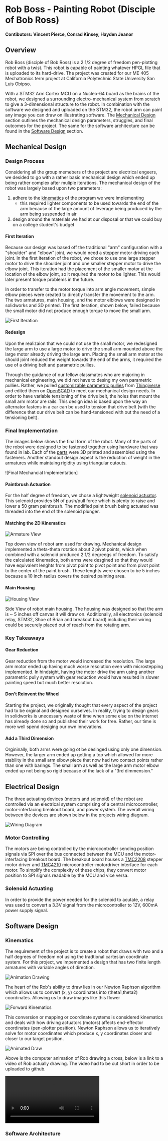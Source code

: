 # Rob Boss - Painting Robot (Disciple of Bob Ross)
#### Contibutors: Vincent Pierce, Conrad Kinsey, Hayden Jeanor

## Overview
Rob Boss (disciple of Bob Ross) is a 2 1/2 degree of freedom pen-plotting robot with a twist. This robot is capable of painting whatever HPGL file that is uploaded to its hard-drive. The project was created for our ME 405 Mechatronics term project at California Polytechnic State University San Luis Obipso.

With a STM32 Arm Cortex MCU on a Nucleo-64 board as the brains of the robot, we designed a surrounding electro-mechanical system from scratch to give a 3-dimensional structure to the robot. In combination with the software we designed and uploaded on the STM32, the robot arm can paint any image you can draw on illustrating software. The [Mechanical Design](https://github.com/VincentPierc/Rob-Boss_Painting-Bot#mechanical-design) section outlines the mechanical design parameters, struggles, and final outcomes for the project. The same for the software architecture can be found in the [Software Design](https://github.com/VincentPierc/Rob-Boss_Painting-Bot#software-design) section.



## Mechanical Design

### Design Process

Considering all the group memebers of the project are electrical engeers, we desided to go with a rather basic mechanical design which ended up being rather complex after muliple iterations. The mechanical design of the robot was largely based upon two parameters:

1. adhere to the [kinematics](https://github.com/VincentPierc/Rob-Boss_Painting-Bot#kinematics) of the program we were implementing
    - this required lighter components to be used towards the end of the arm because of the large amount of leverage being produced by the arm being suspended in air
2. design around the materials we had at our disposal or that we could buy on a college student's budget

#### First Iteration
 Because our design was based off the traditional "arm" configuration with a "shoulder" and "elbow" joint, we would need a stepper motor driving each joint. In the first iteration of the robot, we chose to use one large stepper motor to drive the shoulder joint and one smaller stepper motor to drive the elbow joint. This iteration had the placement of the smaller motor at the location of the elbow joint, so it required the motor to be lighter. This would later present torque problems in the future.

 In order to transfer to the motor torque into arm angle movement, simple elbow pieces were created to directly transfer the movement to the arm. The two armatures, main housing, and the motor elblows were designed in solidworks and 3D printed. The first iteration, shown below, failed because the small motor did not produce enough torque to move the small arm.

![First Iteration](https://github.com/VincentPierc/Rob-Boss_Painting-Bot/blob/main/IMG_4101%5B7925%5D.jpg)

#### Redesign
Upon the realizaion that we could not use the small motor, we redesigned the large arm to use a large motor to drive the small arm mounted above the large motor already driving the large arm. Placing the small arm motor at the should joint reduced the weight towards the end of the arms, it required the use of a driving belt and parametric pullies.

Through the guidance of our fellow classmates who are majoring in mechanical engineering, we did not have to desing my own parametric pullies. Rather, we pulled [customizable parametric pullies](https://www.thingiverse.com/thing:16627) from [Thingiverse](https://www.thingiverse.com/) and edited them on [OpenSCAD](https://openscad.org/) to meet our mechanical design needs. In order to have variable tensioning of the drive belt, the holes that mount the small arm motor are rails. This design idea is based upon the way an alternator fastens in a car can be used to tension that drive belt (with the difference that our drive belt can be hand-tensioned with out the need of a tensioning belt).

### Final Implementation
The images below shows the final form of the robot. Many of the parts of the robot were designed to be fastened together using hardware that was found in lab. Each of the [parts](https://github.com/VincentPierc/Rob-Boss_Painting-Bot/tree/main/Rob_Boss_Mechanical_Design) were 3D printed and assembled using the fasteners. Another standout design aspect is the reduction of weight in the armatures while maintaing rigidity using triangular cutouts.

![Final Mechancial Implementation]

#### Paintbrush Actuation
For the half degree of freedom, we chose a lightweight [solenoid actuator](https://www.amazon.com/dp/B07VC5JKYG?psc=1&ref=ppx_yo2ov_dt_b_product_details). This solenoid provides 5N of push/pull force which is plenty to raise and lower a 50 gram paintbrush. The modified paint brush being actuated was threaded into the end of the solenoid plunger.

#### Matching the 2D Kinematics
![Armature View](https://github.com/VincentPierc/Rob-Boss_Painting-Bot/blob/88ab612ea1562960c5a3bc2b429fb5e3f99f7837/IMG_6601%20(1).jpg)

Top down view of robot arm used for drawing. Mechanical design implemented a theta-theta rotation about 2 pivot points, which when combined with a solenoid produced 2 1/2 degreegs of freedom. To satisfy the calculated kinematics, both arms were desgined so that they would have equivalent lenghts from pivot point to pivot point and from pivot point to the center of the paint brush. These lenghts were chosen to be 5 inches because a 10 inch radius covers the desired painting area.

#### Main Housing
![Housing View](https://github.com/VincentPierc/Rob-Boss_Painting-Bot/blob/a82402a915220112e0e8c3c14328565b59842928/IMG_6554.jpg)

Side View of robot main housing. The housing was designed so that the arm is ~ 5 inches off canvas it will draw on. Additionally, all electronics (solenoid relay, STM32, Shoe of Brian and breakout board) including their wiring could be securely placed out of reach from the rotating arm.

### Key Takeaways

#### Gear Reduction
Gear reduction from the motor would increased the resolution. The large arm motor ended up having much worse resolution even with microstepping implemented. In hindsight, having the motor drive the arm using another parametric pully system with gear reduction would have resulted in slower painting speed but much better resolution.

#### Don't Reinvent the Wheel
Starting the project, we originally thought that every aspect of the project had to be orginal and designed ourselves. In reality, trying to design gears in solidworks is unecessary waste of time when some else on the internet has already done so and published their work for free. Rather, our time is more well spend desiging our own innovations.

#### Add a Third Dimension
Orgininally, both arms were going ot be desinged using only one dimension. However, the larger arm ended up getting a top which allowed for more stability in the small arm elbow piece that now had two contact points rather than one with barings. The small arm as well as the large arm motor elbow ended up not being so rigid because of the lack of a "3rd dimmension."

## Electrical Design
The three actuating devices (motors and solenoid) of the robot are controlled via an electrical system comprising of a central microcontroller, motor-interfacing breakout board, and power system. The overall wiring between the devices are shown below in the projects wiring diagram.

![Wiring Diagram](https://github.com/VincentPierc/Rob-Boss_Painting-Bot/blob/main/Wiring%20Schematic.png)

### Motor Controlling
The motors are being controlled by the microcontroller sending position signals via SPI over the bus connected between the MCU and the motor-interfacing breakout board. The breakout board houses a [TMC2208](https://www.mouser.com/datasheet/2/256/TMC220x_TMC2224_datasheet_Rev1_09-1879275.pdf) stepper motor driver and [TMC4210](https://www.mouser.com/datasheet/2/256/TMC4210_Datasheet_Rev_1_05-1878621.pdf) microcontroller-motordriver interface for each motor. To simplify the complexity of these chips, they convert motor position to SPI signals readable by the MCU and vice versa.

### Solenoid Actuating
 In order to provide the power needed for the solenoid to acutate, a relay was used to convert a 3.3V signal from the microcontroller to 12V, 600mA power supply signal.

## Software Design

### Kinematics
The requirement of the project is to create a robot that draws with two and a half degrees of freedom not using the tradtional cartesian coordinate system. For this project, we impemented a design that has two finite length armatures with variable angles of direction.

![Animation Drawing](https://github.com/VincentPierc/Rob-Boss_Painting-Bot/blob/135c5ec39ab0f2d908295e72dea60f8ef7972f67/func.gif)

The heart of the Rob's ability to draw lies in our Newton Raphson algorithm which allows us to convert (x, y) coordinates into (theta1,theta2) coordinates. Allowing us to draw images like this flower

![Forward Kinematics](https://github.com/VincentPierc/Rob-Boss_Painting-Bot/blob/dacc0a468a101275a6730d35b857385d50583abe/Capture.PNG)

This conversion or mapping or coordinate systems is considered kinematics and deals with how driving actuators (motors) affects end-effector coordinates (pen-plotter position). Newton Raphson allows us to iteratively solve for motor coordinates which produce x, y coordinates closer and closer to our target position.

![Animated Draw](https://github.com/VincentPierc/Rob-Boss_Painting-Bot/blob/88ee3497bf4c97057412c553574a73d7027e8e55/cross.gif)

Above is the computer animation of Rob drawing a cross, below is a link to a video of Rob actually drawing. The video had to be cut short in order to be uploaded to github.

![Rob Drawing Cross](IMG_6560.MOV)


### Software Architecture